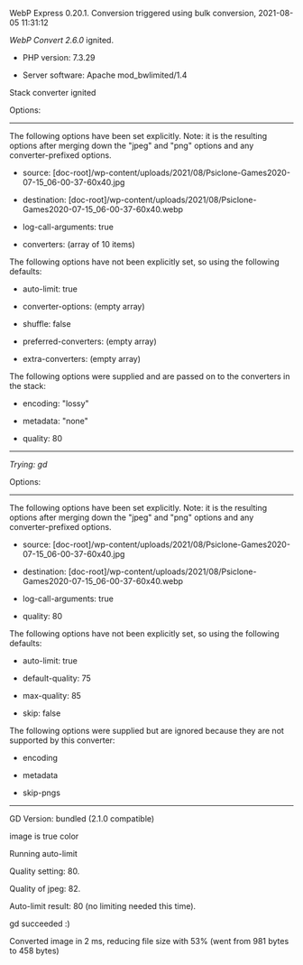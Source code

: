 WebP Express 0.20.1. Conversion triggered using bulk conversion, 2021-08-05 11:31:12

*WebP Convert 2.6.0*  ignited.
- PHP version: 7.3.29
- Server software: Apache mod_bwlimited/1.4

Stack converter ignited

Options:
------------
The following options have been set explicitly. Note: it is the resulting options after merging down the "jpeg" and "png" options and any converter-prefixed options.
- source: [doc-root]/wp-content/uploads/2021/08/Psiclone-Games2020-07-15_06-00-37-60x40.jpg
- destination: [doc-root]/wp-content/uploads/2021/08/Psiclone-Games2020-07-15_06-00-37-60x40.webp
- log-call-arguments: true
- converters: (array of 10 items)

The following options have not been explicitly set, so using the following defaults:
- auto-limit: true
- converter-options: (empty array)
- shuffle: false
- preferred-converters: (empty array)
- extra-converters: (empty array)

The following options were supplied and are passed on to the converters in the stack:
- encoding: "lossy"
- metadata: "none"
- quality: 80
------------


*Trying: gd* 

Options:
------------
The following options have been set explicitly. Note: it is the resulting options after merging down the "jpeg" and "png" options and any converter-prefixed options.
- source: [doc-root]/wp-content/uploads/2021/08/Psiclone-Games2020-07-15_06-00-37-60x40.jpg
- destination: [doc-root]/wp-content/uploads/2021/08/Psiclone-Games2020-07-15_06-00-37-60x40.webp
- log-call-arguments: true
- quality: 80

The following options have not been explicitly set, so using the following defaults:
- auto-limit: true
- default-quality: 75
- max-quality: 85
- skip: false

The following options were supplied but are ignored because they are not supported by this converter:
- encoding
- metadata
- skip-pngs
------------

GD Version: bundled (2.1.0 compatible)
image is true color
Running auto-limit
Quality setting: 80. 
Quality of jpeg: 82. 
Auto-limit result: 80 (no limiting needed this time).
gd succeeded :)

Converted image in 2 ms, reducing file size with 53% (went from 981 bytes to 458 bytes)
